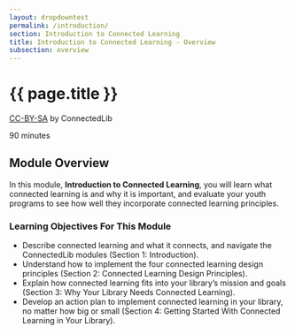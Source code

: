 ```yaml
---
layout: dropdowntest
permalink: /introduction/
section: Introduction to Connected Learning
title: Introduction to Connected Learning - Overview
subsection: overview
---
```


# {{ page.title }}

<p class="made-by"><a href="https://creativecommons.org/licenses/by-sa/4.0">CC-BY-SA</a> by ConnectedLib</p>

<p class="time">90 minutes</p>

## Module Overview

<p class="summary">In this module, <b>Introduction to Connected Learning</b>, you will learn what connected learning is and why it is important, and evaluate your youth programs to see how well they incorporate connected learning principles.</p>


### Learning Objectives For This Module

<ul class="fancy">
	<li>Describe connected learning and what it connects, and navigate the ConnectedLib modules (Section 1: Introduction).</li>
	<li>Understand how to implement the four connected learning design principles (Section 2: Connected Learning Design Principles).</li>
	<li>Explain how connected learning fits into your library’s mission and goals (Section 3: Why Your Library Needs Connected Learning).</li>
	<li>Develop an action plan to implement connected learning in your library, no matter how big or small (Section 4: Getting Started With Connected Learning in Your Library).</li>
</ul>
